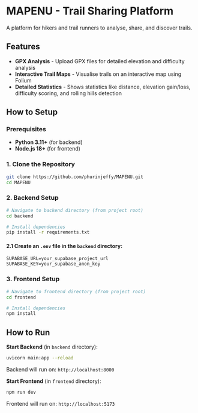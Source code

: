 # MAPENU - Trail Sharing Platform

A platform for hikers and trail runners to analyse, share, and discover trails.

## Features

- **GPX Analysis** - Upload GPX files for detailed elevation and difficulty analysis
- **Interactive Trail Maps** - Visualise trails on an interactive map using Folium
- **Detailed Statistics** - Shows statistics like distance, elevation gain/loss, difficulty scoring, and rolling hills detection

## How to Setup

### Prerequisites

- **Python 3.11+** (for backend)
- **Node.js 18+** (for frontend)

### 1. Clone the Repository

```bash
git clone https://github.com/phurinjeffy/MAPENU.git
cd MAPENU
```

### 2. Backend Setup

```bash
# Navigate to backend directory (from project root)
cd backend

# Install dependencies
pip install -r requirements.txt
```

#### 2.1 Create an `.env` file in the `backend` directory:

```env
SUPABASE_URL=your_supabase_project_url
SUPABASE_KEY=your_supabase_anon_key
```

### 3. Frontend Setup

```bash
# Navigate to frontend directory (from project root)
cd frontend

# Install dependencies
npm install
```

## How to Run

**Start Backend** (in `backend` directory):
```bash
uvicorn main:app --reload
```
Backend will run on: `http://localhost:8000`

**Start Frontend** (in `frontend` directory):
```bash
npm run dev
```
Frontend will run on: `http://localhost:5173`
